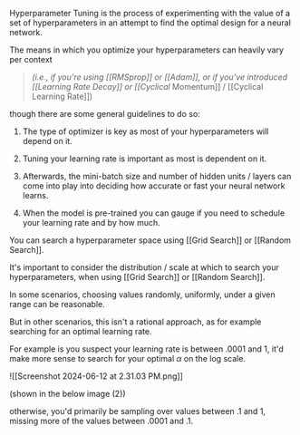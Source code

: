 Hyperparameter Tuning is the process of experimenting with the value of a set of hyperparameters in an attempt to find the optimal design for a neural network.

The means in which you optimize your hyperparameters can heavily vary per context 

>*(i.e., if you're using [[RMSprop]] or [[Adam]], or if you've introduced [[Learning Rate Decay]] or [[Cyclical* Momentum]] / [[Cyclical Learning Rate]])

though there are some general guidelines to do so:

1. The type of optimizer is key as most of your hyperparameters will depend on it.

2. Tuning your learning rate is important as most is dependent on it.

3. Afterwards, the mini-batch size and number of hidden units / layers can come into play into deciding how accurate or fast your neural network learns.

5. When the model is pre-trained you can gauge if you need to schedule your learning rate and by how much.

You can search a hyperparameter space using [[Grid Search]] or [[Random Search]].

It's important to consider the distribution / scale at which to search your hyperparameters, when using [[Grid Search]] or [[Random Search]].

In some scenarios, choosing values randomly, uniformly, under a given range can be reasonable.

But in other scenarios, this isn't a rational approach, as for example searching for an optimal learning rate.

For example is you suspect your learning rate is between $.0001$ and $1$, it'd make more sense to search for your optimal $\alpha$ on the log scale.

![[Screenshot 2024-06-12 at 2.31.03 PM.png]]

(shown in the below image (2))

otherwise, you'd primarily be sampling over values between $.1$ and $1$, missing more of the values between $.0001$ and $.1$.



